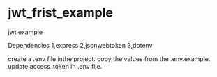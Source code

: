 # jwt_frist_example
jwt example

Dependencies
  1,express
  2,jsonwebtoken
  3,dotenv
 
 create a .env file inthe project.
 copy the values from the .env.example.
 update access_token in .env file.
